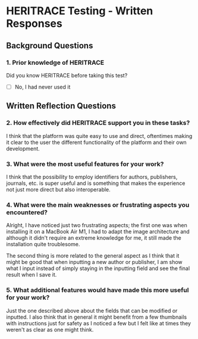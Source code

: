# HERITRACE Testing - Written Responses

## Background Questions

### 1. Prior knowledge of HERITRACE
Did you know HERITRACE before taking this test?
- [ ] No, I had never used it


## Written Reflection Questions

### 2. How effectively did HERITRACE support you in these tasks?
I think that the platform was quite easy to use and direct, oftentimes making it clear to the user the different functionality of the platform and their own development.


### 3. What were the most useful features for your work?
I think that the possibility to employ identifiers for authors, publishers, journals, etc. is super useful and is something that makes the experience not just more direct but also interoperable.




### 4. What were the main weaknesses or frustrating aspects you encountered?
Alright, I have noticed just two frustrating aspects; the first one was when installing it on a MacBook Air M1, I had to adapt the image architecture and although it didn't require an extreme knowledge for me, it still made the installation quite troublesome.

The second thing is more related to the general aspect as I think that it might be good that when inputting a new author or publisher, I am show what I input instead of simply staying in the inputting field and see the final result when I save it.

### 5. What additional features would have made this more useful for your work?
Just the one described above about the fields that can be modified or inputted. I also think that in general it might benefit from a few thumbnails with instructions just for safety as I noticed a few but I felt like at times they weren't as clear as one might think.